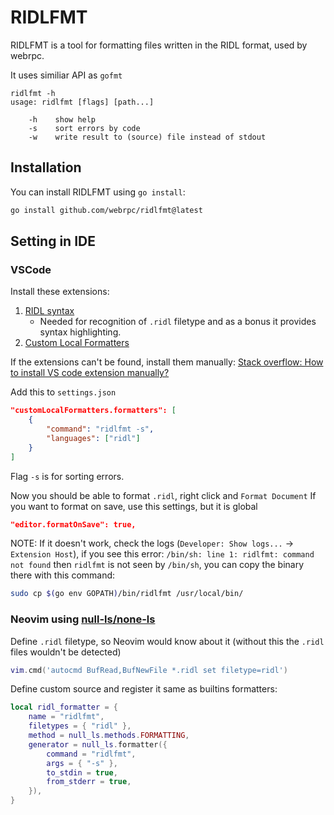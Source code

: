# RIDLFMT

RIDLFMT is a tool for formatting files written in the RIDL format, used by webrpc.

It uses similiar API as `gofmt`

```
ridlfmt -h
usage: ridlfmt [flags] [path...]

    -h    show help
    -s    sort errors by code
    -w    write result to (source) file instead of stdout
```

## Installation

You can install RIDLFMT using `go install`:

```bash
go install github.com/webrpc/ridlfmt@latest
```

## Setting in IDE

### VSCode

Install these extensions:

1. [RIDL syntax](https://marketplace.visualstudio.com/items?itemName=XanderAppWorks.vscode-webrpc-ridl-syntax)
   - Needed for recognition of `.ridl` filetype and as a bonus it provides syntax highlighting.
2. [Custom Local Formatters](https://marketplace.visualstudio.com/items?itemName=jkillian.custom-local-formatters)

If the extensions can't be found, install them manually: [Stack overflow: How to install VS code extension manually?](https://stackoverflow.com/questions/42017617/how-to-install-vs-code-extension-manually)

Add this to `settings.json`

```json
"customLocalFormatters.formatters": [
    {
        "command": "ridlfmt -s",
        "languages": ["ridl"]
    }
]
```

Flag `-s` is for sorting errors.

Now you should be able to format `.ridl`, right click and `Format Document`
If you want to format on save, use this settings, but it is global

```json
"editor.formatOnSave": true,

```

NOTE: If it doesn't work, check the logs (`Developer: Show logs...` -> `Extension Host`), if you see this error: `/bin/sh: line 1: ridlfmt: command not found` then `ridlfmt` is not seen by `/bin/sh`, you can copy the binary there with this command:

```bash
sudo cp $(go env GOPATH)/bin/ridlfmt /usr/local/bin/
```

### Neovim using [null-ls/none-ls](https://github.com/nvimtools/none-ls.nvim)

Define `.ridl` filetype, so Neovim would know about it (without this the `.ridl` files wouldn't be detected)

```lua
vim.cmd('autocmd BufRead,BufNewFile *.ridl set filetype=ridl')
```

Define custom source and register it same as builtins formatters:

```lua
local ridl_formatter = {
    name = "ridlfmt",
    filetypes = { "ridl" },
    method = null_ls.methods.FORMATTING,
    generator = null_ls.formatter({
        command = "ridlfmt",
        args = { "-s" },
        to_stdin = true,
        from_stderr = true,
    }),
}
```

